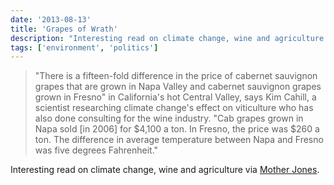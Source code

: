 ```yaml
---
date: '2013-08-13'
title: 'Grapes of Wrath'
description: "Interesting read on climate change, wine and agriculture via Mother Jones."
tags: ['environment', 'politics']
---
```


> "There is a fifteen-fold difference in the price of cabernet sauvignon grapes that are grown in Napa Valley and cabernet sauvignon grapes grown in Fresno" in California's hot Central Valley, says Kim Cahill, a scientist researching climate change's effect on viticulture who has also done consulting for the wine industry. "Cab grapes grown in Napa sold [in 2006] for $4,100 a ton. In Fresno, the price was $260 a ton. The difference in average temperature between Napa and Fresno was five degrees Fahrenheit."

Interesting read on climate change, wine and agriculture via [Mother Jones](https://medium.com/mother-jones/e85d7d9689ea).<!-- excerpt -->
